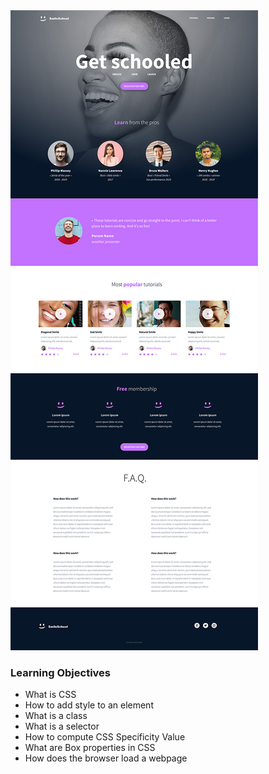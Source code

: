 <img src="https://github.com/CllaudiaB/holbertonschool-web-development/blob/main/css_advanced/images/websitefinal.jpg">

### Learning Objectives

* What is CSS
* How to add style to an element
* What is a class
* What is a selector
* How to compute CSS Specificity Value
* What are Box properties in CSS
* How does the browser load a webpage
